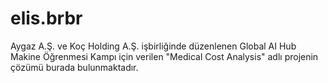 # elis.brbr
Aygaz A.Ş. ve Koç Holding A.Ş. işbirliğinde düzenlenen Global AI Hub Makine Öğrenmesi Kampı için verilen "Medical Cost Analysis" adlı projenin çözümü burada bulunmaktadır. 

